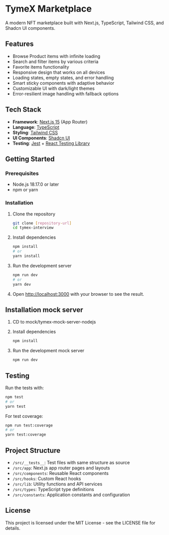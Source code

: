 # TymeX Marketplace

A modern NFT marketplace built with Next.js, TypeScript, Tailwind CSS, and Shadcn UI components.

## Features

- Browse Product items with infinite loading
- Search and filter items by various criteria
- Favorite items functionality
- Responsive design that works on all devices
- Loading states, empty states, and error handling
- Smart sticky components with adaptive behavior
- Customizable UI with dark/light themes
- Error-resilient image handling with fallback options

## Tech Stack

- **Framework**: [Next.js 15](https://nextjs.org/) (App Router)
- **Language**: [TypeScript](https://www.typescriptlang.org/)
- **Styling**: [Tailwind CSS](https://tailwindcss.com/)
- **UI Components**: [Shadcn UI](https://ui.shadcn.com/)
- **Testing**: [Jest](https://jestjs.io/) + [React Testing Library](https://testing-library.com/docs/react-testing-library/intro/)

## Getting Started

### Prerequisites

- Node.js 18.17.0 or later
- npm or yarn

### Installation

1. Clone the repository

   ```bash
   git clone [repository-url]
   cd tymex-interview
   ```

2. Install dependencies

   ```bash
   npm install
   # or
   yarn install
   ```

3. Run the development server

   ```bash
   npm run dev
   # or
   yarn dev
   ```

4. Open [http://localhost:3000](http://localhost:3000) with your browser to see the result.

## Installation mock server

1. CD to mock/tymex-mock-server-nodejs

2. Install dependencies

   ```bash
   npm install
   ```

3. Run the development mock server

   ```bash
   npm run dev
   ```

## Testing

Run the tests with:

```bash
npm test
# or
yarn test
```

For test coverage:

```bash
npm run test:coverage
# or
yarn test:coverage
```

## Project Structure

- `/src/__tests__`: Test files with same structure as source
- `/src/app`: Next.js app router pages and layouts
- `/src/components`: Reusable React components
- `/src/hooks`: Custom React hooks
- `/src/lib`: Utility functions and API services
- `/src/types`: TypeScript type definitions
- `/src/constants`: Application constants and configuration

## License

This project is licensed under the MIT License - see the LICENSE file for details.
